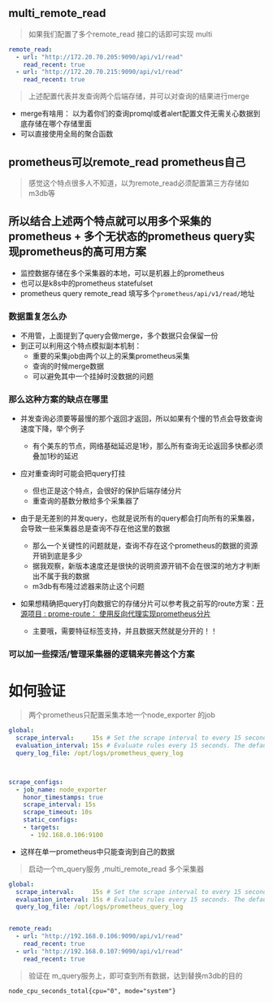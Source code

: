 ## multi_remote_read 
> 如果我们配置了多个remote_read 接口的话即可实现 multi

```yaml
remote_read:
  - url: "http://172.20.70.205:9090/api/v1/read"
    read_recent: true
  - url: "http://172.20.70.215:9090/api/v1/read"
    read_recent: true

``` 

> 上述配置代表并发查询两个后端存储，并可以对查询的结果进行merge
- merge有啥用： 以为着你们的查询promql或者alert配置文件无需关心数据到底存储在哪个存储里面
- 可以直接使用全局的聚合函数

## prometheus可以remote_read prometheus自己
> 感觉这个特点很多人不知道，以为remote_read必须配置第三方存储如 m3db等

## 所以结合上述两个特点就可以用多个采集的prometheus + 多个无状态的prometheus query实现prometheus的高可用方案
- 监控数据存储在多个采集器的本地，可以是机器上的prometheus
- 也可以是k8s中的prometheus statefulset
- prometheus query remote_read 填写多个`prometheus/api/v1/read/`地址

### 数据重复怎么办
- 不用管，上面提到了query会做merge，多个数据只会保留一份
- 到正可以利用这个特点模拟副本机制：
    - 重要的采集job由两个以上的采集prometheus采集
    - 查询的时候merge数据
    - 可以避免其中一个挂掉时没数据的问题
### 那么这种方案的缺点在哪里
- 并发查询必须要等最慢的那个返回才返回，所以如果有个慢的节点会导致查询速度下降，举个例子
    - 有个美东的节点，网络基础延迟是1秒，那么所有查询无论返回多快都必须叠加1秒的延迟
    
- 应对重查询时可能会把query打挂
    - 但也正是这个特点，会很好的保护后端存储分片
    - 重查询的基数分散给多个采集器了
- 由于是无差别的并发query，也就是说所有的query都会打向所有的采集器，会导致一些采集器总是查询不存在他这里的数据
     - 那么一个关键性的问题就是，查询不存在这个prometheus的数据的资源开销到底是多少
     - 据我观察，新版本速度还是很快的说明资源开销不会在很深的地方才判断出不属于我的数据
     - m3db有布隆过滤器来防止这个问题
- 如果想精确把query打向数据它的存储分片可以参考我之前写的route方案：[开源项目 : prome-route： 使用反向代理实现prometheus分片](https://zhuanlan.zhihu.com/p/231914857)
    - 主要哦，需要特征标签支持，并且数据天然就是分开的！！

### 可以加一些探活/管理采集器的逻辑来完善这个方案


# 如何验证
> 两个prometheus只配置采集本地一个node_exporter 的job
```yaml
global:
  scrape_interval:     15s # Set the scrape interval to every 15 seconds. Default is every 1 minute.
  evaluation_interval: 15s # Evaluate rules every 15 seconds. The default is every 1 minute.
  query_log_file: /opt/logs/prometheus_query_log



scrape_configs:
  - job_name: node_exporter
    honor_timestamps: true
    scrape_interval: 15s
    scrape_timeout: 10s
    static_configs:
    - targets:
      - 192.168.0.106:9100

```
- 这样在单一prometheus中只能查询到自己的数据

> 启动一个m_query服务 ,multi_remote_read 多个采集器
```yaml
global:
  scrape_interval:     15s # Set the scrape interval to every 15 seconds. Default is every 1 minute.
  evaluation_interval: 15s # Evaluate rules every 15 seconds. The default is every 1 minute.
  query_log_file: /opt/logs/prometheus_query_log


remote_read:
  - url: "http://192.168.0.106:9090/api/v1/read"
    read_recent: true
  - url: "http://192.168.0.107:9090/api/v1/read"
    read_recent: true

```

> 验证在 m_query服务上，即可查到所有数据，达到替换m3db的目的

```shell script
node_cpu_seconds_total{cpu="0", mode="system"}
```